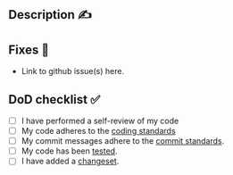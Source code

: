 ## Description ✍️

<!-- Please provide a clear and concise description of the changes. -->

## Fixes 🐛

- Link to github issue(s) here.

## DoD checklist ✅

- [ ] I have performed a self-review of my code
- [ ] My code adheres to the [coding standards](https://github.com/Cambis/silverstan/blob/main/CONTRIBUTING.md#coding-standards-️)
- [ ] My commit messages adhere to the [commit standards](https://github.com/Cambis/silverstan/blob/main/CONTRIBUTING.md#commit-standards-️).
- [ ] My code has been [tested](https://github.com/Cambis/silverstan/blob/main/CONTRIBUTING.md#testing-).
- [ ] I have added a [changeset](https://github.com/Cambis/silverstan/blob/main/CONTRIBUTING.md#making-a-pull-request-).
